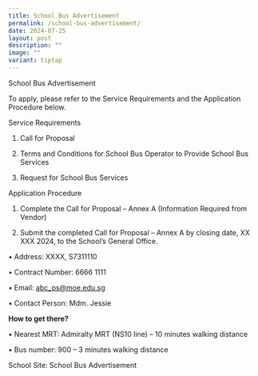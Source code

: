 ```yaml
---
title: School Bus Advertisement
permalink: /school-bus-advertisement/
date: 2024-07-25
layout: post
description: ""
image: ""
variant: tiptap
---
```

<p>School Bus Advertisement</p>
<p>To apply, please refer to the Service Requirements and the Application
Procedure below.</p>
<p>Service Requirements</p>
<ol data-tight="true" class="tight">
<li>
<p>Call for Proposal</p>
</li>
<li>
<p>Terms and Conditions for School Bus Operator to Provide School Bus Services</p>
</li>
<li>
<p>Request for School Bus Services</p>
</li>
</ol>
<p>Application Procedure</p>
<ol data-tight="true" class="tight">
<li>
<p>Complete the Call for Proposal – Annex A (Information Required from Vendor)</p>
</li>
<li>
<p>Submit the completed Call for Proposal – Annex A by closing date, XX XXX
2024, to the School’s General Office.</p>
</li>
</ol>
<p>• Address: XXXX, S7311110</p>
<p>• Contract Number: 6666 1111</p>
<p>• Email: <a href="mailto:abc_ps@moe.edu.sg" rel="noopener noreferrer nofollow" target="_blank">abc_ps@moe.edu.sg</a>
</p>
<p>• Contact Person: Mdm. Jessie</p>
<p><strong>How to get there?</strong>
</p>
<p>• Nearest MRT: Admiralty MRT (NS10 line) – 10 minutes walking distance</p>
<p>• Bus number: 900 – 3 minutes walking distance</p>
<p></p>
<p></p>
<p></p>
<p>School Site: School Bus Advertisement</p>